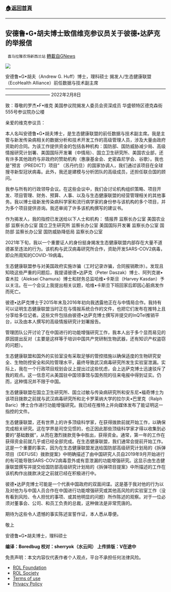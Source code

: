 ###  [:house:返回首頁](https://github.com/ourhimalayas/txt)
---


## 安德鲁•G•胡夫博士致信维克参议员关于彼德•达萨克的举报信
` 喜马拉雅农场新西兰站` [轉載自GNews](https://gnews.org/zh-hans/1987577/)

![](https://assets.gnews.org/wp-content/uploads/2022/02/2114.gif)



安德鲁•G•胡夫（Andrew G. Huff）博士，理科硕士
揭发人/生态健康联盟（EcoHealth Alliance）前任数据与技术副主席 
——————————————————————————————————————————————
 2022年2月8日

致：尊敬的罗杰•F•维克
美国参议院揭发人委员会资深成员
华盛顿特区德克森街555号参议院办公楼

亲爱的维克参议员：

本人名叫安德鲁•G•胡夫博士，是生态健康联盟的前任数据与技术副主席。我是主管与新发传染病相关的数据分析和技术开发工作的高级管理人员，涉及大量由政府资助的合同。为该工作提供资金的包括各种机构：国防部、国防威胁减少局、高级情报研究计划署、美国国际开发署（中情局）、国立卫生研究所、美国农业部，还有许多其他政府与非政府的赞助机构（惠康基金会、史密森尼学会、谷歌）。我也是”预言（PREDICT）项目” （苏丹约旦）的国家协调人，我们通过该项目在全球搜寻新型冠状病毒。此外，我还是建模与分析团队的高级成员，还担任联合国的顾问。

我参与所有的行政领导会议。在这些会议中，我们会讨论机构组织策略、项目开发、项目管理、财务、预算、人事、以及与生态健康联盟的经营管理相关的其他事务。我以博士级新发传染病科学家和流行病学家的身份参与该机构的多个项目，并为多个项目提供咨询。我还审阅了许多该机构撰写的建议书。

作为揭发人，我的指控已发送给以下人士和机构：
情报界                  监察长办公室
美国农业部            监察长办公室
国立卫生研究所  监察长办公室
美国国际开发署    监察长办公室
国防部                  监察长办公室
国防威胁降低局    监察长办公室

2021年下旬，我以一个重要证人的身份挺身揭发生态健康联盟内部存在大量不道德甚至违法的行为。该机构与武汉病毒研究所合作，资助开发SARS-COV2病毒，即众所周知的COVID-19病毒。

生态健康联盟参与对美国政府实施诈骗（工时记录诈骗，合同报销欺诈）。发现且知晓这些严重的问题后，我提请彼德•达萨克（Peter Daszak）博士、阿列克谢•查木拉（Aleksei Chamura）博士和财务总监哈维•卡斯旦（Harvey Kasdan）予以关注。在一个会议上我提出相关议题，哈维•卡斯旦下班回家后即因心脏病发作而死亡。

彼德•达萨克博士于2015年末及2016年初向我透露他正在与中情局合作。我持有可以证明生态健康联盟当时正在与情报系统合作的文件，也把它们发布在推特上且分享给多位记者。这些文件包括由彼德•达萨克博士撰写并提交的InQTel推销平台，以及由本人撰写的高级情报研究计划署报告。

管理团队公开讨论了在中国进行的功能增强研究工作，我本人出于多个显而易见的原因提出反对（主要是这样等于培训中国共产党研制生物武器，还有知识产权盗窃的问题）。

生态健康联盟和国外的实验室没有采取足够的管控措施以确保适度的生物研究安全、生物防控安全和风险管理水平，最终导致武汉病毒研究所发生实验室泄漏。实际上，我在一个行政项目规划会议上提出过这些忧虑，会上达萨克博士迅速驳斥了我的观点。这一信息可从美国驻中国领事馆与国务院的往来电报中得到证实。仍而，这种情况并不限于中国。

生态健康联盟在国立卫生研究所、国立过敏与传染病研究所和安东尼•福奇博士为该项目拨款之前就与武汉病毒研究所和北卡罗莱纳大学的拉尔夫•巴里克（Ralph Baric）博士合作进行功能增强研究。我已经在推特上并向媒体发布了能证明这一指控的文件。

生态健康联盟，还有世界上的许多顶级科学家，在获得拨款前就开始工作，以确保完成相关研究。这在学界是司空见惯的，也正因此那些顶级科学家才得以收集到必要的“基础数据”，从而在激烈拨款竞争中胜出，获得资金。通常，第一年的工作在获得资金前就几乎或已经全部完成。在生态健康联盟，我们通常会提前开始工作。这是一个重要的事实，因为在生态健康联盟发送给国防部高级研究计划局的《拆弹项目（DEFUSE）拨款提案》中明确描述了由中国研究人员自2019年9月开始进行的有可能导致SARS-COV2病毒意外或有意泄漏的功能增强研究。这显示由生态健康联盟撰写并提交给国防部高级研究计划局的《拆弹项目提案》中所描述的工作在该机构作出拨款决定之前就已经在积极进行中。

彼德•达萨克博士可能是一个代表中国政府的双面间谍。这是基于我对他的行为以及对他为与中国人员合作在中国进行功能增强研究或其他高风险的实验室工作（没有看到风险、令人担忧的事项、或其他明显的问题）所作陈述的观察。对于一位必须对董事会、公司、和员工负责的总裁，这种做法是非常荒唐的。

期待为这些令人遗憾的事实陈述宣誓作证，本人悉从尊便。

敬上

安德鲁•G•胡夫博士，理科硕士



**编译：Boredbug
校对：sherryok（水云间）
上传排版：V在途中**

 

免责声明：本文内容仅代表作者个人观点，平台不承担任何法律风险。

- [ROL Foundation](https://rolfoundation.org/)
- [ROL Society](https://rolsociety.org/)
- [Terms of use](https://gnews.org/terms-of-use-3/)
- [Privacy Policy](https://gnews.org/privacy-policy/)
